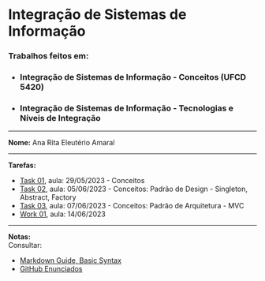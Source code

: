 # Integração de Sistemas de Informação

### Trabalhos feitos em: 
* ### Integração de Sistemas de Informação - Conceitos (UFCD 5420)
* ### Integração de Sistemas de Informação - Tecnologias e Níveis de Integração

---

**Nome:** Ana Rita Eleutério Amaral
___

**Tarefas:**

* [Task 01](Task01), aula: 29/05/2023 - Conceitos
* [Task 02](Task02), aula: 05/06/2023 - Conceitos: Padrão de Design - Singleton, Abstract, Factory
* [Task 03](Task03), aula: 07/06/2023 - Conceitos: Padrão de Arquitetura - MVC
* [Work 01](Work01), aula: 14/06/2023

---

**Notas:**  
Consultar: 
* [Markdown Guide, Basic Syntax](https://www.markdownguide.org/basic-syntax)
* [GitHub Enunciados](https://github.com/pinjoa/ufcd5420_CESAE_SDEV03_BRA/tree/main)
